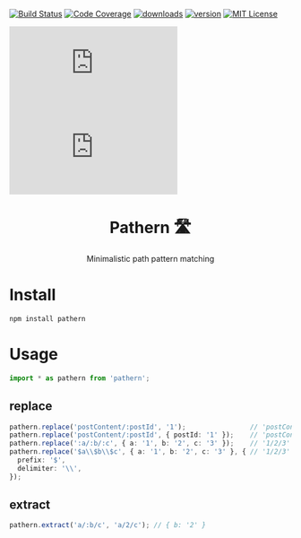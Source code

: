 [![Build Status][build-badge]][build]
[![Code Coverage][coverage-badge]][coverage]
[![downloads][downloads-badge]][npmcharts]
[![version][version-badge]][package]
[![MIT License][license-badge]][license]

[![size][size-badge]][unpkg-dist]
[![gzip size][gzip-badge]][unpkg-dist]

<h1 align="center">Pathern 🛣</h1>
<p align="center">Minimalistic path pattern matching</p>

# Install
```
npm install pathern
```

# Usage
```ts
import * as pathern from 'pathern';
```

## replace
```ts
pathern.replace('postContent/:postId', '1');                // 'postContent/1'
pathern.replace('postContent/:postId', { postId: '1' });    // 'postContent/1'
pathern.replace(':a/:b/:c', { a: '1', b: '2', c: '3' });    // '1/2/3'
pathern.replace('$a\\$b\\$c', { a: '1', b: '2', c: '3' }, { // '1/2/3'
  prefix: '$',
  delimiter: '\\',
});
```

## extract
```ts
pathern.extract('a/:b/c', 'a/2/c'); // { b: '2' }
```

[build-badge]: https://img.shields.io/travis/vdsabev/pathern.svg?style=flat-square
[build]: https://travis-ci.org/vdsabev/pathern
[coverage-badge]: https://img.shields.io/codecov/c/github/vdsabev/pathern.svg?style=flat-square
[coverage]: https://codecov.io/github/vdsabev/pathern
[version-badge]: https://img.shields.io/npm/v/pathern.svg?style=flat-square
[package]: https://www.npmjs.com/package/pathern
[downloads-badge]: https://img.shields.io/npm/dm/pathern.svg?style=flat-square
[npmcharts]: http://npmcharts.com/compare/pathern
[license-badge]: https://img.shields.io/npm/l/pathern.svg?style=flat-square
[license]: https://github.com/vdsabev/pathern/blob/master/LICENSE.md
[gzip-badge]: http://img.badgesize.io/https://unpkg.com/pathern/index.min.js?compression=gzip&label=gzip%20size&style=flat-square
[size-badge]: http://img.badgesize.io/https://unpkg.com/pathern/index.min.js?label=size&style=flat-square
[unpkg-dist]: https://unpkg.com/pathern
